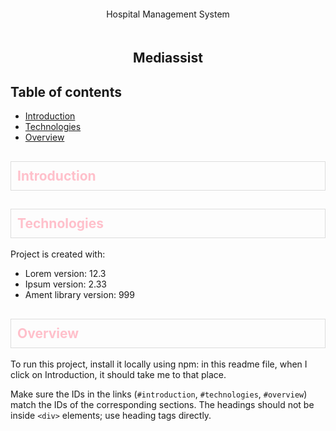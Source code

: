 <style> 
  #hms {
    text-align: center;
    position: relative;
    padding: 20px;
  }
  
  #mda {
    text-align: center;
  }
  
  .table {
    border: 1px solid #ddd;
    padding: 10px;
    margin: 10px 0;
  
    font-weight: bold;
    color: pink;
  }
</style> 

<div id="hms">Hospital Management System</div>

## <p id="mda"> Mediassist </p>

## Table of contents
* [Introduction](#introduction)
* [Technologies](#technologies)
* [Overview](#overview)

## <div class="table" id="introduction"> Introduction </div>
	
## <div class="table" id="technologies"> Technologies </div> 
Project is created with:
* Lorem version: 12.3
* Ipsum version: 2.33
* Ament library version: 999
	
## <div class="table" id="overview"> Overview</div> 
To run this project, install it locally using npm:
in this readme file, when I click on Introduction, it should take me to that place.

Make sure the IDs in the links (`#introduction`, `#technologies`, `#overview`) match the IDs of the corresponding sections. The headings should not be inside `<div>` elements; use heading tags directly.
